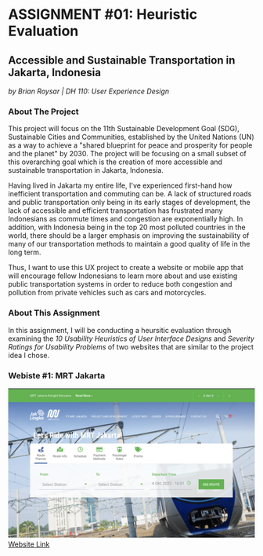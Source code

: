 # ASSIGNMENT #01: Heuristic Evaluation

## Accessible and Sustainable Transportation in Jakarta, Indonesia

*by Brian Roysar | DH 110: User Experience Design*

### About The Project

This project will focus on the 11th Sustainable Development Goal (SDG), Sustainable Cities and Communities, established by the United Nations (UN) as a way to achieve a "shared blueprint for peace and prosperity for people and the planet" by 2030. The project will be focusing on a small subset of this overarching goal which is the creation of more accessible and sustainable transportation in Jakarta, Indonesia.

Having lived in Jakarta my entire life, I've experienced first-hand how inefficient transportation and commuting can be. A lack of structured roads and public transportation only being in its early stages of development, the lack of accessible and efficient transportation has frustrated many Indonesians as commute times and congestion are exponentially high. In addition, with Indonesia being in the top 20 most polluted countries in the world, there should be a larger emphasis on improving the sustainability of many of our transportation methods to maintain a good quality of life in the long term.  

Thus, I want to use this UX project to create a website or mobile app that will encourage fellow Indonesians to learn more about and use existing public transportation systems in order to reduce both congestion and pollution from private vehicles such as cars and motorcycles.

### About This Assignment

In this assignment, I will be conducting a heursitic evaluation through examining the _10 Usability Heuristics of User Interface Designs_ and _Severity Ratings for Usability Problems_ of two websites that are similar to the project idea I chose. 

### Webiste #1: MRT Jakarta
![MRT Jakarta's Home Page](./images/mrt_jakarta_home.png)
[Website Link](https://jakartamrt.co.id/en)
